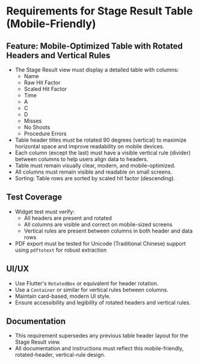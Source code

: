 
# Requirements for Stage Result Table (Mobile-Friendly)

## Feature: Mobile-Optimized Table with Rotated Headers and Vertical Rules
- The Stage Result view must display a detailed table with columns:
  - Name
  - Raw Hit Factor
  - Scaled Hit Factor
  - Time
  - A
  - C
  - D
  - Misses
  - No Shoots
  - Procedure Errors
- Table header titles must be rotated 90 degrees (vertical) to maximize horizontal space and improve readability on mobile devices.
- Each column (except the last) must have a visible vertical rule (divider) between columns to help users align data to headers.
- Table must remain visually clear, modern, and mobile-optimized.
- All columns must remain visible and readable on small screens.
- Sorting: Table rows are sorted by scaled hit factor (descending).


## Test Coverage
- Widget test must verify:
  - All headers are present and rotated
  - All columns are visible and correct on mobile-sized screens
  - Vertical rules are present between columns in both header and data rows
- PDF export must be tested for Unicode (Traditional Chinese) support using `pdftotext` for robust extraction

## UI/UX
- Use Flutter's `RotatedBox` or equivalent for header rotation.
- Use a `Container` or similar for vertical rules between columns.
- Maintain card-based, modern UI style.
- Ensure accessibility and legibility of rotated headers and vertical rules.

## Documentation
- This requirement supersedes any previous table header layout for the Stage Result view.
- All documentation and instructions must reflect this mobile-friendly, rotated-header, vertical-rule design.
